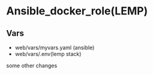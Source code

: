 # Ansible_docker_role(LEMP)
## Vars

- web/vars/myvars.yaml (ansible)
- web/vars/.env(lemp stack)

some other changes
